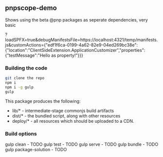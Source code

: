 ## pnpscope-demo

Shows using the beta @pnp packages as seperate dependencies, very basic


?loadSPFX=true&debugManifestsFile=https://localhost:4321/temp/manifests.js&customActions={"edf1f6ca-0199-4a62-82e9-04ed269bc38e":{"location":"ClientSideExtension.ApplicationCustomizer","properties":{"testMessage":"Hello as property!"}}}

### Building the code

```bash
git clone the repo
npm i
npm i -g gulp
gulp
```

This package produces the following:

* lib/* - intermediate-stage commonjs build artifacts
* dist/* - the bundled script, along with other resources
* deploy/* - all resources which should be uploaded to a CDN.

### Build options

gulp clean - TODO
gulp test - TODO
gulp serve - TODO
gulp bundle - TODO
gulp package-solution - TODO
